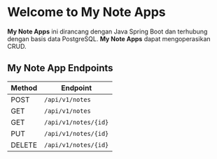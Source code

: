 # Welcome to My Note Apps
**My Note Apps** ini dirancang dengan Java Spring Boot dan terhubung dengan basis data PostgreSQL. **My Note Apps** dapat mengoperasikan CRUD.

## My Note App Endpoints

| Method | Endpoint |
|--|--|
| POST | `/api/v1/notes` |
| GET | `/api/v1/notes` |
| GET | `/api/v1/notes/{id}` |
| PUT | `/api/v1/notes/{id}` |
| DELETE | `/api/v1/notes/{id}` |
